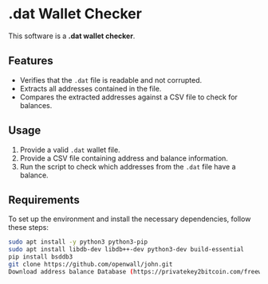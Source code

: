 # .dat Wallet Checker

This software is a **.dat wallet checker**.

## Features

- Verifies that the `.dat` file is readable and not corrupted.
- Extracts all addresses contained in the file.
- Compares the extracted addresses against a CSV file to check for balances.

## Usage

1. Provide a valid `.dat` wallet file.
2. Provide a CSV file containing address and balance information.
3. Run the script to check which addresses from the `.dat` file have a balance.

## Requirements

To set up the environment and install the necessary dependencies, follow these steps:

```bash
sudo apt install -y python3 python3-pip
sudo apt install libdb-dev libdb++-dev python3-dev build-essential
pip install bsddb3
git clone https://github.com/openwall/john.git
Download address balance Database (https://privatekey2bitcoin.com/freewallets/utxo.csv)


